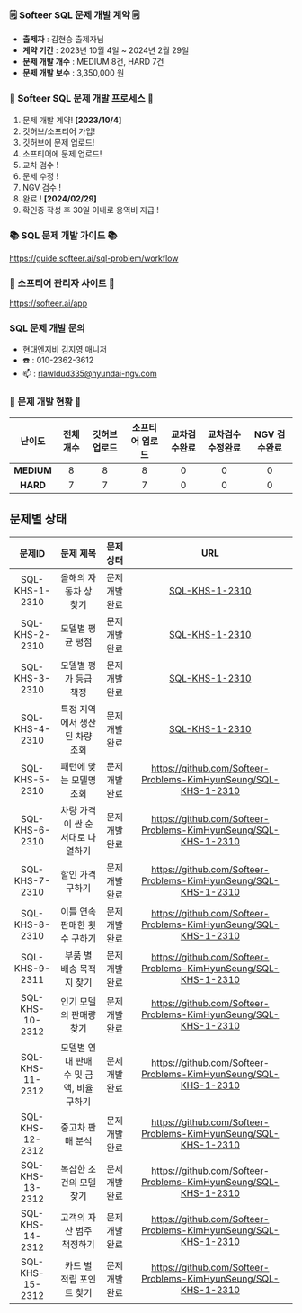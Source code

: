 ### 🗒️ Softeer SQL 문제 개발 계약 🗒️
- **출제자** : 김현승 출제자님
- **계약 기간** : 2023년 10월 4일 ~ 2024년 2월 29일  
- **문제 개발 개수** : MEDIUM 8건, HARD 7건  
- **문제 개발 보수** : 3,350,000 원

### 💚 Softeer SQL 문제 개발 프로세스 💚
1. 문제 개발 계약!   **[2023/10/4]**
2. 깃허브/소프티어 가입!
3. 깃허브에 문제 업로드!
4. 소프티어에 문제 업로드!
5. 교차 검수 !
6. 문제 수정 !
7. NGV 검수 !
8. 완료 !  **[2024/02/29]**
9. 확인증 작성 후 30일 이내로 용역비 지급 ! 

### 📚 SQL 문제 개발 가이드 📚
https://guide.softeer.ai/sql-problem/workflow

### 🌼 소프티어 관리자 사이트 🌼
https://softeer.ai/app
  
### SQL 문제 개발 문의 
- 현대엔지비 김지영 매니저 
- ☎️ : 010-2362-3612
- 📫 : rlawldud335@hyundai-ngv.com

### 📍 문제 개발 현황 📍
| 난이도  | 전체 개수 | 깃허브 업로드 | 소프티어 업로드 | 교차검수완료 | 교차검수 수정완료 | NGV 검수완료 |
|:------------:|:-----:|:------------:|:---------------:|:------------:|:------------:|:-------------:|
| **MEDIUM**  |   8    |      8        |       8       |      0       |       0        |       0        |
| **HARD**    |    7   |      7        |       7        |      0       |       0       |       0        |

## 문제별 상태
| 문제ID  | 문제 제목 | 문제 상태 | URL |
|:------------:|:-----:|:------------:|:--:|
| SQL-KHS-1-2310  |   올해의 자동차 상 찾기    |      문제 개발 완료        |[SQL-KHS-1-2310](https://github.com/Softeer-Problems-KimHyunSeung/SQL-KHS-1-2310)|
| SQL-KHS-2-2310  |   모델별 평균 평점         |      문제 개발 완료        |[SQL-KHS-1-2310](https://github.com/Softeer-Problems-KimHyunSeung/SQL-KHS-1-2310)|
| SQL-KHS-3-2310  |   모델별 평가 등급 책정    |      문제 개발 완료        |[SQL-KHS-1-2310](https://github.com/Softeer-Problems-KimHyunSeung/SQL-KHS-1-2310)|
| SQL-KHS-4-2310  |   특정 지역에서 생산된 차량 조회    |      문제 개발 완료        |[SQL-KHS-1-2310](https://github.com/Softeer-Problems-KimHyunSeung/SQL-KHS-1-2310)|
| SQL-KHS-5-2310  |   패턴에 맞는 모델명 조회   |      문제 개발 완료        |https://github.com/Softeer-Problems-KimHyunSeung/SQL-KHS-1-2310|
| SQL-KHS-6-2310  |   차량 가격이 싼 순서대로 나열하기    |      문제 개발 완료        |https://github.com/Softeer-Problems-KimHyunSeung/SQL-KHS-1-2310|
| SQL-KHS-7-2310  |   할인 가격 구하기    |      문제 개발 완료        |https://github.com/Softeer-Problems-KimHyunSeung/SQL-KHS-1-2310|
| SQL-KHS-8-2310  |   이틀 연속 판매한 횟수 구하기    |      문제 개발 완료        |https://github.com/Softeer-Problems-KimHyunSeung/SQL-KHS-1-2310|
| SQL-KHS-9-2311  |   부품 별 배송 목적지 찾기    |      문제 개발 완료        |https://github.com/Softeer-Problems-KimHyunSeung/SQL-KHS-1-2310|
| SQL-KHS-10-2312  |   인기 모델의 판매량 찾기    |      문제 개발 완료        |https://github.com/Softeer-Problems-KimHyunSeung/SQL-KHS-1-2310|
| SQL-KHS-11-2312  |   모델별 연내 판매 수 및 금액, 비율 구하기    |      문제 개발 완료        |https://github.com/Softeer-Problems-KimHyunSeung/SQL-KHS-1-2310|
| SQL-KHS-12-2312  |   중고차 판매 분석    |      문제 개발 완료        |https://github.com/Softeer-Problems-KimHyunSeung/SQL-KHS-1-2310|
| SQL-KHS-13-2312  |   복잡한 조건의 모델 찾기    |      문제 개발 완료        |https://github.com/Softeer-Problems-KimHyunSeung/SQL-KHS-1-2310|
| SQL-KHS-14-2312  |   고객의 자산 범주 책정하기    |      문제 개발 완료        |https://github.com/Softeer-Problems-KimHyunSeung/SQL-KHS-1-2310|
| SQL-KHS-15-2312  |   카드 별 적립 포인트 찾기    |      문제 개발 완료        |https://github.com/Softeer-Problems-KimHyunSeung/SQL-KHS-1-2310|
